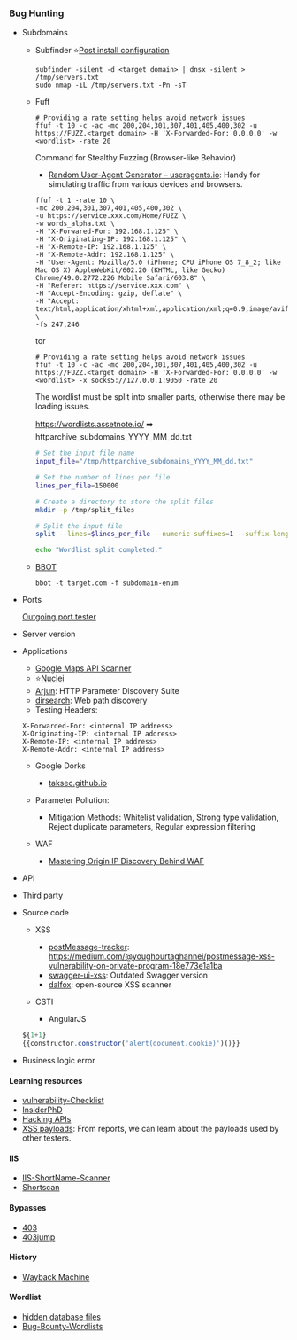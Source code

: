 ### Bug Hunting

- Subdomains
    
    - Subfinder :star:[Post install configuration](https://docs.projectdiscovery.io/tools/subfinder/install#post-install-configuration)
    
        ```shell
        subfinder -silent -d <target domain> | dnsx -silent > /tmp/servers.txt
        sudo nmap -iL /tmp/servers.txt -Pn -sT 
        ```
    - Fuff

        ```shell
        # Providing a rate setting helps avoid network issues
        ffuf -t 10 -c -ac -mc 200,204,301,307,401,405,400,302 -u https://FUZZ.<target domain> -H 'X-Forwarded-For: 0.0.0.0' -w <wordlist> -rate 20
        ```
        Command for Stealthy Fuzzing (Browser-like Behavior)
        
        - [Random User-Agent Generator – useragents.io](https://useragents.io/random): Handy for simulating traffic from various devices and browsers.

        ```shell
        ffuf -t 1 -rate 10 \
        -mc 200,204,301,307,401,405,400,302 \
        -u https://service.xxx.com/Home/FUZZ \
        -w words_alpha.txt \
        -H "X-Forwared-For: 192.168.1.125" \
        -H "X-Originating-IP: 192.168.1.125" \
        -H "X-Remote-IP: 192.168.1.125" \
        -H "X-Remote-Addr: 192.168.1.125" \
        -H "User-Agent: Mozilla/5.0 (iPhone; CPU iPhone OS 7_8_2; like Mac OS X) AppleWebKit/602.20 (KHTML, like Gecko) Chrome/49.0.2772.226 Mobile Safari/603.8" \
        -H "Referer: https://service.xxx.com" \
        -H "Accept-Encoding: gzip, deflate" \
        -H "Accept: text/html,application/xhtml+xml,application/xml;q=0.9,image/avif,image/webp,*/*;q=0.8" \
        -fs 247,246
        ```

      tor

        ```shell
        # Providing a rate setting helps avoid network issues
        ffuf -t 10 -c -ac -mc 200,204,301,307,401,405,400,302 -u https://FUZZ.<target domain> -H 'X-Forwarded-For: 0.0.0.0' -w <wordlist> -x socks5://127.0.0.1:9050 -rate 20
        ```

      The wordlist must be split into smaller parts, otherwise there may be loading issues.

      https://wordlists.assetnote.io/ :arrow_right: httparchive_subdomains_YYYY_MM_dd.txt


        ```bash
        # Set the input file name
        input_file="/tmp/httparchive_subdomains_YYYY_MM_dd.txt"

        # Set the number of lines per file
        lines_per_file=150000

        # Create a directory to store the split files
        mkdir -p /tmp/split_files

        # Split the input file
        split --lines=$lines_per_file --numeric-suffixes=1 --suffix-length=4 --additional-suffix=".txt" "$input_file" /tmp/split_files/split_

        echo "Wordlist split completed."
        ```
    - [BBOT](https://github.com/blacklanternsecurity/bbot)

      ```shell
      bbot -t target.com -f subdomain-enum
      ```

- Ports

  [Outgoing port tester](http://portquiz.net/)

- Server version
- Applications
  
  - [Google Maps API Scanner](https://github.com/ozguralp/gmapsapiscanner) 
  - :star:[Nuclei](https://github.com/projectdiscovery/nuclei)
  - [Arjun](https://github.com/s0md3v/Arjun): HTTP Parameter Discovery Suite
  - [dirsearch](https://github.com/maurosoria/dirsearch): Web path discovery
  - Testing Headers:

  ```
  X-Forwarded-For: <internal IP address>
  X-Originating-IP: <internal IP address>
  X-Remote-IP: <internal IP address>
  X-Remote-Addr: <internal IP address>
  ```
  - Google Dorks
    - [taksec.github.io](https://taksec.github.io/google-dorks-bug-bounty/)

  - Parameter Pollution:
    - Mitigation Methods: Whitelist validation, Strong type validation, Reject duplicate parameters, Regular expression filtering
  - WAF
    - [Mastering Origin IP Discovery Behind WAF](https://www.youtube.com/watch?v=R3hmZpkvCmc)

- API
- Third party
- Source code
 
  - XSS
  
    - [postMessage-tracker](https://github.com/fransr/postMessage-tracker): https://medium.com/@youghourtaghannei/postmessage-xss-vulnerability-on-private-program-18e773e1a1ba
    - [swagger-ui-xss](https://github.com/VictorNS69/swagger-ui-xss): Outdated Swagger version
    - [dalfox](https://github.com/hahwul/dalfox): open-source XSS scanner

  - CSTI
    - AngularJS
  
   ```js
   ${1+1}
   {{constructor.constructor('alert(document.cookie)')()}}
   ```

- Business logic error

#### Learning resources 

- [vulnerability-Checklist](https://github.com/Az0x7/vulnerability-Checklist/tree/main)
- [InsiderPhD](https://www.youtube.com/@InsiderPhD/videos)
- [Hacking APIs](https://www.amazon.com/Hacking-APIs-Application-Programming-Interfaces/dp/1718502443)
- [XSS payloads](https://www.openbugbounty.org/): From reports, we can learn about the payloads used by other testers.

#### IIS

- [IIS-ShortName-Scanner](https://github.com/irsdl/iis-shortname-scanner)
- [Shortscan](https://github.com/bitquark/shortscan)

#### Bypasses

- [403](https://github.com/iamj0ker/bypass-403)
- [403jump](https://github.com/trap-bytes/403jump)

#### History

- [Wayback Machine](https://wayback-api.archive.org/)

#### Wordlist

- [hidden database files](https://github.com/dkcyberz/Harpy/blob/main/Hidden/database.txt)
- [Bug-Bounty-Wordlists](https://github.com/Karanxa/Bug-Bounty-Wordlists)
